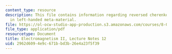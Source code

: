 ```yaml
---
content_type: resource
description: This file contains information regarding reversed cherenkov radiation
  in left-handed meta-material.
file: https://ol-ocw-studio-app-production.s3.amazonaws.com/courses/8-07-electromagnetism-ii-fall-2012/2962d6094e9c671bbd3b26e4a23f5f39_MIT8_07F12_ln12.pdf
file_type: application/pdf
resourcetype: Document
title: Electromagnetism II, Lecture Notes 12
uid: 2962d609-4e9c-671b-bd3b-26e4a23f5f39
---
```

